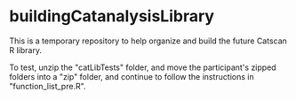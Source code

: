 # buildingCatanalysisLibrary 

This is a temporary repository to help organize and build the future Catscan R library. 

To test, unzip the "catLibTests" folder, and move the participant's zipped folders into a "zip" folder, and continue to follow the instructions in "function_list_pre.R".